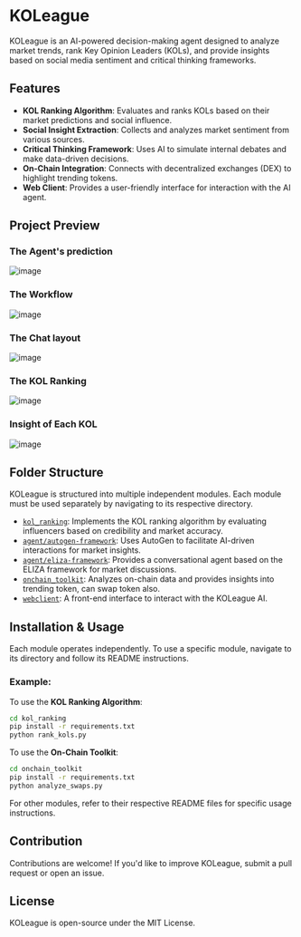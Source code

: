 
# KOLeague

KOLeague is an AI-powered decision-making agent designed to analyze market trends, rank Key Opinion Leaders (KOLs), and provide insights based on social media sentiment and critical thinking frameworks.

## Features
- **KOL Ranking Algorithm**: Evaluates and ranks KOLs based on their market predictions and social influence.
- **Social Insight Extraction**: Collects and analyzes market sentiment from various sources.
- **Critical Thinking Framework**: Uses AI to simulate internal debates and make data-driven decisions.
- **On-Chain Integration**: Connects with decentralized exchanges (DEX) to highlight trending tokens.
- **Web Client**: Provides a user-friendly interface for interaction with the AI agent.


## Project Preview

### The Agent's prediction
![image](https://github.com/user-attachments/assets/459cee69-8af8-4669-8ae0-b16998c19b02)

### The Workflow
![image](https://github.com/user-attachments/assets/3d9e0463-7ac0-468b-ad1e-d10bc5887ffc)

### The Chat layout
![image](https://github.com/user-attachments/assets/898962c1-9951-45ac-9a88-24e7b599af3e)

### The KOL Ranking 
![image](https://github.com/user-attachments/assets/450d78f3-c3b8-4ce2-9d96-46f96fd37550)

### Insight of Each KOL
![image](https://github.com/user-attachments/assets/75d7318e-0334-4019-8877-6e7e6fb1e31e)




## Folder Structure
KOLeague is structured into multiple independent modules. Each module must be used separately by navigating to its respective directory.

- [`kol_ranking`](https://github.com/draco-labs/KOLeague/tree/main/kol_ranking): Implements the KOL ranking algorithm by evaluating influencers based on credibility and market accuracy.
- [`agent/autogen-framework`](https://github.com/draco-labs/KOLeague/tree/main/agent/autogen-framework): Uses AutoGen to facilitate AI-driven interactions for market insights.
- [`agent/eliza-framework`](https://github.com/draco-labs/KOLeague/tree/main/agent/eliza-framework): Provides a conversational agent based on the ELIZA framework for market discussions.
- [`onchain_toolkit`](https://github.com/draco-labs/KOLeague/tree/main/onchain_toolkit): Analyzes on-chain data and provides insights into trending token, can swap token also.
- [`webclient`](https://github.com/draco-labs/KOLeague/tree/main/webclient): A front-end interface to interact with the KOLeague AI.

## Installation & Usage
Each module operates independently. To use a specific module, navigate to its directory and follow its README instructions.

### Example:
To use the **KOL Ranking Algorithm**:
```bash
cd kol_ranking
pip install -r requirements.txt
python rank_kols.py
```

To use the **On-Chain Toolkit**:
```bash
cd onchain_toolkit
pip install -r requirements.txt
python analyze_swaps.py
```

For other modules, refer to their respective README files for specific usage instructions.

## Contribution
Contributions are welcome! If you'd like to improve KOLeague, submit a pull request or open an issue.

## License
KOLeague is open-source under the MIT License.

